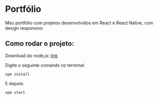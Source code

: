 # Portfólio

Meu portfólio com projetos desenvolvidos em React e React Native, com design responsivo.

## Como rodar o projeto:

Download do node.js: <a href="https://nodejs.org/en">link</a>

Digite o seguinte comando no terminal:

```
npm install
```

E depois:

```
npm start
```

